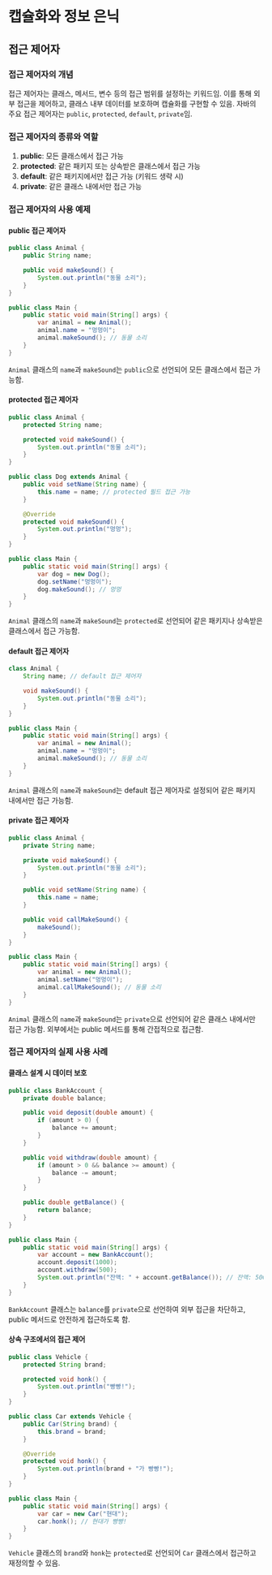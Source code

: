 # 캡슐화와 정보 은닉

## 접근 제어자

### 접근 제어자의 개념

접근 제어자는 클래스, 메서드, 변수 등의 접근 범위를 설정하는 키워드임. 이를 통해 외부 접근을 제어하고, 클래스 내부 데이터를 보호하며 캡슐화를 구현할 수 있음. 자바의 주요 접근 제어자는 `public`, `protected`, `default`, `private`임.

### 접근 제어자의 종류와 역할

1. **public**: 모든 클래스에서 접근 가능
2. **protected**: 같은 패키지 또는 상속받은 클래스에서 접근 가능
3. **default**: 같은 패키지에서만 접근 가능 (키워드 생략 시)
4. **private**: 같은 클래스 내에서만 접근 가능

### 접근 제어자의 사용 예제

#### public 접근 제어자

```java
public class Animal {
    public String name;

    public void makeSound() {
        System.out.println("동물 소리");
    }
}

public class Main {
    public static void main(String[] args) {
        var animal = new Animal();
        animal.name = "멍멍이";
        animal.makeSound(); // 동물 소리
    }
}
```

`Animal` 클래스의 `name`과 `makeSound`는 `public`으로 선언되어 모든 클래스에서 접근 가능함.

#### protected 접근 제어자

```java
public class Animal {
    protected String name;

    protected void makeSound() {
        System.out.println("동물 소리");
    }
}

public class Dog extends Animal {
    public void setName(String name) {
        this.name = name; // protected 필드 접근 가능
    }

    @Override
    protected void makeSound() {
        System.out.println("멍멍");
    }
}

public class Main {
    public static void main(String[] args) {
        var dog = new Dog();
        dog.setName("멍멍이");
        dog.makeSound(); // 멍멍
    }
}
```

`Animal` 클래스의 `name`과 `makeSound`는 `protected`로 선언되어 같은 패키지나 상속받은 클래스에서 접근 가능함.

#### default 접근 제어자

```java
class Animal {
    String name; // default 접근 제어자

    void makeSound() {
        System.out.println("동물 소리");
    }
}

public class Main {
    public static void main(String[] args) {
        var animal = new Animal();
        animal.name = "멍멍이";
        animal.makeSound(); // 동물 소리
    }
}
```

`Animal` 클래스의 `name`과 `makeSound`는 default 접근 제어자로 설정되어 같은 패키지 내에서만 접근 가능함.

#### private 접근 제어자

```java
public class Animal {
    private String name;

    private void makeSound() {
        System.out.println("동물 소리");
    }

    public void setName(String name) {
        this.name = name;
    }

    public void callMakeSound() {
        makeSound();
    }
}

public class Main {
    public static void main(String[] args) {
        var animal = new Animal();
        animal.setName("멍멍이");
        animal.callMakeSound(); // 동물 소리
    }
}
```

`Animal` 클래스의 `name`과 `makeSound`는 `private`으로 선언되어 같은 클래스 내에서만 접근 가능함. 외부에서는 public 메서드를 통해 간접적으로 접근함.

### 접근 제어자의 실제 사용 사례

#### 클래스 설계 시 데이터 보호

```java
public class BankAccount {
    private double balance;

    public void deposit(double amount) {
        if (amount > 0) {
            balance += amount;
        }
    }

    public void withdraw(double amount) {
        if (amount > 0 && balance >= amount) {
            balance -= amount;
        }
    }

    public double getBalance() {
        return balance;
    }
}

public class Main {
    public static void main(String[] args) {
        var account = new BankAccount();
        account.deposit(1000);
        account.withdraw(500);
        System.out.println("잔액: " + account.getBalance()); // 잔액: 500.0
    }
}
```

`BankAccount` 클래스는 `balance`를 `private`으로 선언하여 외부 접근을 차단하고, public 메서드로 안전하게 접근하도록 함.

#### 상속 구조에서의 접근 제어

```java
public class Vehicle {
    protected String brand;

    protected void honk() {
        System.out.println("빵빵!");
    }
}

public class Car extends Vehicle {
    public Car(String brand) {
        this.brand = brand;
    }

    @Override
    protected void honk() {
        System.out.println(brand + "가 빵빵!");
    }
}

public class Main {
    public static void main(String[] args) {
        var car = new Car("현대");
        car.honk(); // 현대가 빵빵!
    }
}
```

`Vehicle` 클래스의 `brand`와 `honk`는 `protected`로 선언되어 `Car` 클래스에서 접근하고 재정의할 수 있음.
